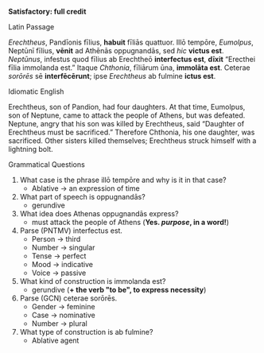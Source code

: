 **Satisfactory: full credit**

Latin Passage

*Erechtheus*, Pandīonis fīlius, **habuit** fīliās quattuor.
Illō tempōre, *Eumolpus*, Neptūnī fīlius, **vēnit** ad Athēnās oppugnandās, sed *hic* **victus est**.
*Neptūnus*, infestus quod fīlius ab Erechtheō **interfectus est**, **dīxit** “Erecthei fīlia immolanda est.”
Itaque *Chthonia*, fīliārum ūna, **immolāta est**.
Ceterae *sorōrēs* sē **interfēcērunt**; ipse *Erechtheus* ab fulmine **ictus est**.


Idiomatic English

Erechtheus, son of Pandion, had four daughters.
At that time, Eumolpus, son of Neptune, came to attack the people of Athens, but was defeated.
Neptune, angry that his son was killed by Erechtheus, said “Daughter of Erechtheus must be sacrificed.”
Therefore Chthonia, his one daughter, was sacrificed.
Other sisters killed themselves; Erechtheus struck himself with a lightning bolt.


Grammatical Questions
1. What case is the phrase illō tempōre and why is it in that case?
    - Ablative → an expression of time
2. What part of speech is oppugnandās?
    - gerundive
3. What idea does Athenas oppugnandās express?
    - must attack the people of Athens (**Yes. *purpose*, in a word!**)
4. Parse (PNTMV) interfectus est.
    - Person → third
    - Number → singular
    - Tense → perfect
    - Mood → indicative
    - Voice → passive
5. What kind of construction is immolanda est?
    - gerundive (**+ the verb "to be", to express necessity**)
6. Parse (GCN) ceterae sorōrēs.
    - Gender → feminine
    - Case → nominative
    - Number → plural
7. What type of construction is ab fulmine?
    - Ablative agent
